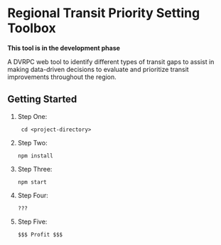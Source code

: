 # Regional Transit Priority Setting Toolbox

**This tool is in the development phase**

A DVRPC web tool to identify different types of transit gaps to assist in making data-driven decisions to evaluate and prioritize transit improvements throughout the region. 

## **Getting Started**

1. Step One:
    
    ``` cd <project-directory>```
1. Step Two:

    ```npm install```

2. Step Three:
 
    ```npm start```
4. Step Four:

    ```???```
1. Step Five:

    ```$$$ Profit $$$```